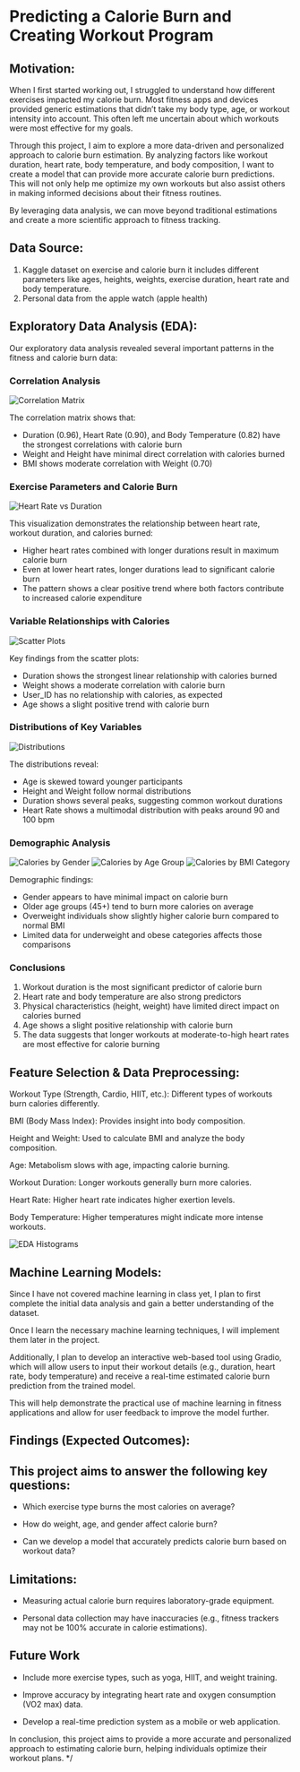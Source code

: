 # Predicting a Calorie Burn and Creating Workout Program


## Motivation: 

When I first started working out, I struggled to understand how different exercises impacted my calorie burn. Most fitness apps and devices provided generic estimations that didn’t take my body type, age, or workout intensity into account. This often left me uncertain about which workouts were most effective for my goals.

Through this project, I aim to explore a more data-driven and personalized approach to calorie burn estimation. By analyzing factors like workout duration, heart rate, body temperature, and body composition, I want to create a model that can provide more accurate calorie burn predictions. This will not only help me optimize my own workouts but also assist others in making informed decisions about their fitness routines.

By leveraging data analysis, we can move beyond traditional estimations and create a more scientific approach to fitness tracking.

## Data Source:

1. Kaggle dataset on exercise and calorie burn it includes different parameters like ages, heights, weights, exercise duration, heart rate and body temperature.
2. Personal data from the apple watch (apple health)

## Exploratory Data Analysis (EDA):

Our exploratory data analysis revealed several important patterns in the fitness and calorie burn data:

### Correlation Analysis

![Correlation Matrix](https://raw.githubusercontent.com/BoraDemirkol/Bora-Demirkol-DSA-project/main/results/figures/Unknown.png)

The correlation matrix shows that:
- Duration (0.96), Heart Rate (0.90), and Body Temperature (0.82) have the strongest correlations with calorie burn
- Weight and Height have minimal direct correlation with calories burned
- BMI shows moderate correlation with Weight (0.70)

### Exercise Parameters and Calorie Burn

![Heart Rate vs Duration](https://raw.githubusercontent.com/BoraDemirkol/Bora-Demirkol-DSA-project/main/results/figures/heart_rate_duration_calories.png)

This visualization demonstrates the relationship between heart rate, workout duration, and calories burned:
- Higher heart rates combined with longer durations result in maximum calorie burn
- Even at lower heart rates, longer durations lead to significant calorie burn
- The pattern shows a clear positive trend where both factors contribute to increased calorie expenditure

### Variable Relationships with Calories

![Scatter Plots](https://raw.githubusercontent.com/BoraDemirkol/Bora-Demirkol-DSA-project/main/results/figures/scatter_plots.png)

Key findings from the scatter plots:
- Duration shows the strongest linear relationship with calories burned
- Weight shows a moderate correlation with calorie burn
- User_ID has no relationship with calories, as expected
- Age shows a slight positive trend with calorie burn

### Distributions of Key Variables

![Distributions](https://raw.githubusercontent.com/BoraDemirkol/Bora-Demirkol-DSA-project/main/results/figures/Unknown-3.png)

The distributions reveal:
- Age is skewed toward younger participants
- Height and Weight follow normal distributions
- Duration shows several peaks, suggesting common workout durations
- Heart Rate shows a multimodal distribution with peaks around 90 and 100 bpm

### Demographic Analysis

![Calories by Gender](https://raw.githubusercontent.com/BoraDemirkol/Bora-Demirkol-DSA-project/main/results/figures/Unknown-4.png)
![Calories by Age Group](https://raw.githubusercontent.com/BoraDemirkol/Bora-Demirkol-DSA-project/main/results/figures/Unknown-5.png)
![Calories by BMI Category](https://raw.githubusercontent.com/BoraDemirkol/Bora-Demirkol-DSA-project/main/results/figures/Unknown-6.png)

Demographic findings:
- Gender appears to have minimal impact on calorie burn
- Older age groups (45+) tend to burn more calories on average
- Overweight individuals show slightly higher calorie burn compared to normal BMI
- Limited data for underweight and obese categories affects those comparisons

### Conclusions

1. Workout duration is the most significant predictor of calorie burn
2. Heart rate and body temperature are also strong predictors
3. Physical characteristics (height, weight) have limited direct impact on calories burned
4. Age shows a slight positive relationship with calorie burn
5. The data suggests that longer workouts at moderate-to-high heart rates are most effective for calorie burning
## Feature Selection & Data Preprocessing:

Workout Type (Strength, Cardio, HIIT, etc.): Different types of workouts burn calories differently.

BMI (Body Mass Index): Provides insight into body composition.

Height and Weight: Used to calculate BMI and analyze the body composition. 

Age: Metabolism slows with age, impacting calorie burning. 

Workout Duration: Longer workouts generally burn more calories. 

Heart Rate: Higher heart rate indicates higher exertion levels.

Body Temperature: Higher temperatures might indicate more intense workouts. 

![EDA Histograms](https://raw.githubusercontent.com/BoraDemirkol/Bora-Demirkol-DSA-project/main/679cd53a-38ec-4eb6-a9a4-4f278559db48.png)


## Machine Learning Models:

Since I have not covered machine learning in class yet, I plan to first complete the initial data analysis and gain a better understanding of the dataset. 

Once I learn the necessary machine learning techniques, I will implement them later in the project. 

Additionally, I plan to develop an interactive web-based tool using Gradio, which will allow users to input their workout details (e.g., duration, heart rate, body temperature) and receive a real-time estimated calorie burn prediction from the trained model.

This will help demonstrate the practical use of machine learning in fitness applications and allow for user feedback to improve the model further.

## Findings (Expected Outcomes):

## This project aims to answer the following key questions:

- Which exercise type burns the most calories on average?
  
- How do weight, age, and gender affect calorie burn?

- Can we develop a model that accurately predicts calorie burn based on workout data?
   
## Limitations:

- Measuring actual calorie burn requires laboratory-grade equipment.
  
- Personal data collection may have inaccuracies (e.g., fitness trackers may not be 100% accurate in calorie estimations).

## Future Work

- Include more exercise types, such as yoga, HIIT, and weight training.
  
- Improve accuracy by integrating heart rate and oxygen consumption (VO2 max) data.
  
- Develop a real-time prediction system as a mobile or web application.

In conclusion, this project aims to provide a more accurate and personalized approach to estimating calorie burn, helping individuals optimize their workout plans. */
